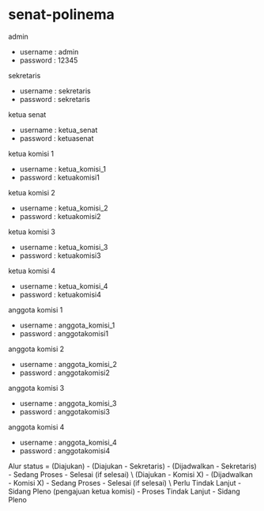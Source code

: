 # senat-polinema
admin
- username : admin
- password : 12345

sekretaris
- username : sekretaris
- password : sekretaris

ketua senat
- username : ketua_senat
- password : ketuasenat

ketua komisi 1
- username : ketua_komisi_1
- password : ketuakomisi1

ketua komisi 2
- username : ketua_komisi_2
- password : ketuakomisi2

ketua komisi 3
- username : ketua_komisi_3
- password : ketuakomisi3

ketua komisi 4
- username : ketua_komisi_4
- password : ketuakomisi4

anggota komisi 1
- username : anggota_komisi_1
- password : anggotakomisi1

anggota komisi 2
- username : anggota_komisi_2
- password : anggotakomisi2

anggota komisi 3
- username : anggota_komisi_3
- password : anggotakomisi3

anggota komisi 4
- username : anggota_komisi_4
- password : anggotakomisi4

Alur status = (Diajukan) - (Diajukan - Sekretaris)  - (Dijadwalkan - Sekretaris) - Sedang Proses - Selesai (if selesai)
                         \ (Diajukan - Komisi X)    - (Dijadwalkan - Komisi X)   - Sedang Proses - Selesai (if selesai)
                                                                                                 \ Perlu Tindak Lanjut - Sidang Pleno (pengajuan ketua komisi) - Proses Tindak Lanjut - Sidang Pleno
